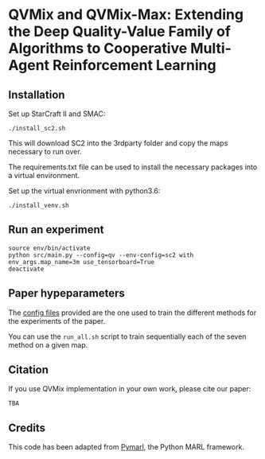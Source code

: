 # QVMix and QVMix-Max: Extending the Deep Quality-Value Family of Algorithms to Cooperative Multi-Agent Reinforcement Learning


## Installation

Set up StarCraft II and SMAC:

```shell
./install_sc2.sh
```

This will download SC2 into the 3rdparty folder and copy the maps necessary to run over.

The requirements.txt file can be used to install the necessary packages into a virtual environment.

Set up the virtual envrionment with python3.6:

```
./install_venv.sh
```
## Run an experiment 

```shell
source env/bin/activate
python src/main.py --config=qv --env-config=sc2 with env_args.map_name=3m use_tensorboard=True
deactivate

```

## Paper hypeparameters
The [config files](paleroy/qvmix/src/config) provided are the one used to train the different methods for the experiments of the paper.

You can use the `run_all.sh` script to train sequentially each of the seven method on a given map.


## Citation
If you use QVMix implementation in your own work, please cite our paper:

```
TBA
```

## Credits
This code has been adapted from [Pymarl](github.com/oxwhirl/pymarl), the Python MARL framework.